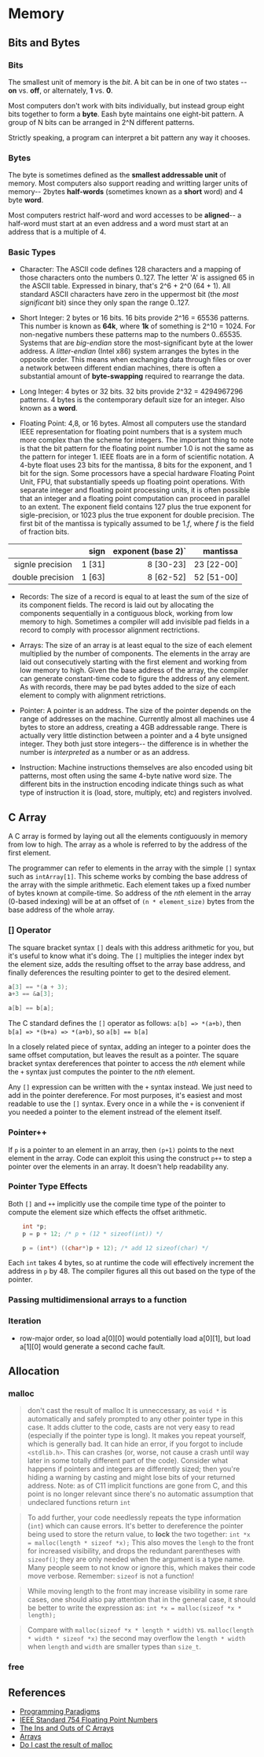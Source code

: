 # Memory

## Bits and Bytes

### Bits

The smallest unit of memory is the *bit*. A bit can be in one of two states
-- **on** vs. **off**, or alternately, **1** vs. **0**.

Most computers don't work with bits individually, but instead group eight 
bits together to form a **byte**. Eash byte maintains one eight-bit pattern.
A group of N bits can be arranged in 2^N different patterns.

Strictly speaking, a program can interpret a bit pattern any way it chooses.

### Bytes

The byte is sometimes defined as the **smallest addressable unit** of memory.
Most computers also support reading and writting larger units of memory-- 2bytes **half-words** (sometimes known as a **short** word) and 4 byte **word**.

Most computers restrict half-word and word accesses to be **aligned**-- 
a half-word must start at an even address and a word must start at an 
address that is a multiple of 4.


### Basic Types

* Character: The ASCII code defines 128 characters and a mapping of those
characters onto the numbers 0..127. The letter 'A' is assigned 65 in the 
ASCII table. Expressed in binary, that's 2^6 + 2^0 (64 + 1). 
All standard ASCII characters have zero in the uppermost 
bit (the *most significant* bit) since they only span the range 0..127.

* Short Integer: 2 bytes or 16 bits. 16 bits provide 2^16 = 65536 patterns. 
This number is known as **64k**, where **1k** of something is 2^10 = 1024. 
For non-negative numbers these patterns map to the numbers 0..65535. Systems
that are _big-endian_ store the most-significant byte at the lower address. 
A _litter-endian_ (Intel x86) system arranges the bytes in the opposite 
order. This means when exchanging data through files or over a network 
between different endian machines, there is often a substantial amount of
**byte-swapping** required to rearrange the data.

* Long Integer: 4 bytes or 32 bits. 32 bits provide 2^32 = 4294967296 
patterns. 4 bytes is the contemporary default size for an integer. Also 
known as a **word**.

* Floating Point: 4,8, or 16 bytes. Almost all computers use the standard 
IEEE representation for floating point numbers that is a system much more
complex than the scheme for integers. The important thing to note is that
the bit pattern for the floating point number 1.0 is not the same as the 
pattern for integer 1. IEEE floats are in a form of scientific notation.
A 4-byte float uses 23 bits for the mantissa, 8 bits for the exponent, and
1 bit for the sign. Some processors have a special hardware Floating Point
Unit, FPU, that substantially speeds up floating point operations.
With separate integer and floating point processing units, it is often 
possible that an integer and a floating point computation can proceed in
parallel to an extent. The exponent field contains 127 plus the true 
exponent for sigle-precision, or 1023 plus the true exponent for double
precision. The first bit of the mantissa is typically assumed to be 1._f_,
where _f_ is the field of fraction bits.

|                   |   sign   |   exponent (base 2)` |   mantissa   |
|:-----------------:|---------:|---------------------:|-------------:|
| signle precision  | 1 \[31\] | 8 \[30-23\]          | 23 \[22-00\] |
| double precision  | 1 \[63\] | 8 \[62-52\]          | 52 \[51-00\] |

* Records: The size of a record is equal to at least the sum of the size
of its component fields. The record is laid out by allocating the components 
sequentially in a contiguous block, working from low memory to high. 
Sometimes a compiler will add invisible pad fields in a record to comply
with processor alignment rectrictions.

* Arrays: The size of an array is at least equal to the size of each element 
multiplied by the number of components. The elements in the array are laid
out consecutively starting with the first element and working from low
memory to high. Given the base address of the array, the compiler can generate
constant-time code to figure the address of any element. As with records,
there may be pad bytes added to the size of each element to comply with
alignment retrictions.

* Pointer: A pointer is an address. The size of the pointer depends on the 
range of addresses on the machine. Currently almost all machines use 4 bytes
to store an address, creating a 4GB addressable range. There is actually
very little distinction between a pointer and a 4 byte unsigned integer.
They both just store integers-- the difference is in whether the number is 
_interpreted_ as a number or as an address.

* Instruction: Machine instructions themselves are also encoded using bit
patterns, most often using the same 4-byte native word size. The different
bits in the instruction encoding indicate things such as what type of 
instruction it is (load, store, multiply, etc) and registers involved.


## C Array

A C array is formed by laying out all the elements contiguously in memory from low
to high. The array as a whole is referred to by the address of the first element.


The programmer can refer to elements in the array with the simple ```[]``` syntax 
such as ```intArray[1]```. This scheme works by combing the base address of the array 
with the simple arithmetic. Each element takes up a fixed number of bytes known at 
compile-time. So address of the _nth_ element in the array (0-based indexing) will 
be at an offset of ```(n * element_size)``` bytes from the base address of the whole 
array.


### [] Operator
The square bracket syntax ```[]``` deals with this address arithmetic for you, but 
it's useful to know what it's doing. The ```[]``` multiplies the integer index byt 
the element size, adds the resulting offset to the array base address, and finally
deferences the resulting pointer to get to the desired element.


```c
a[3] == *(a + 3);
a+3 == &a[3]; 

a[b] == b[a];
```


The C standard defines the ```[]``` operator as follows:
```a[b] => *(a+b)```, then ```b[a] => *(b+a) => *(a+b)```,
so ```a[b] == b[a]```



In a closely related piece of syntax, adding an integer to a pointer does the same 
offset computation, but leaves the result as a pointer. The square bracket syntax 
dereferences that pointer to access the _nth_ element while the ```+``` syntax just 
computes the pointer to the _nth_ element.


Any ```[]``` expression can be written with the ```+``` syntax instead. We just need 
to add in the pointer dereference. For most purposes, it's easiest and most readable 
to use the ```[]``` syntax. Every once in a while the ```+``` is convenient if you 
needed a pointer to the element instread of the element itself.


### Pointer++

If ```p``` is a pointer to an element in an array, then ```(p+1)``` points to the 
next element in the array. Code can exploit this using the construct ```p++``` to 
step a pointer over the elements in an array. It doesn't help readability any.


### Pointer Type Effects

Both ```[]``` and ```++``` implicitly use the compile time type of the pointer to 
compute the element size which effects the offset arithmetic. 

```c
	int *p;
	p = p + 12; /* p + (12 * sizeof(int)) */

	p = (int*) ((char*)p + 12); /* add 12 sizeof(char) */
```

Each ```int``` takes 4 bytes, so at runtime the code will effectively increment the
address in ```p``` by 48. The compiler figures all this out based on the type of the
pointer.


### Passing multidimensional arrays to a function


### Iteration
* row-major order, so load a[0][0] would potentially load a[0][1], but load a[1][0] would generate a second cache fault.


## Allocation


### malloc
> don't cast the result of malloc
> It is unneccessary, as ```void *``` is automatically and safely prompted to any
other pointer type in this case.
> It adds clutter to the code, casts are not very easy to read (especially if the
pointer type is long).
> It makes you repeat yourself, which is generally bad.
> It can hide an error, if you forgot to include ```<stdlib.h>```. This can crashes 
(or, worse, not cause a crash until way later in some totally different part of the
code). Consider what happens if pointers and integers are differently sized; then
you're hiding a warning by casting and might lose bits of your returned address. 
Note: as of C11 implicit functions are gone from C, and this point is no longer 
relevant since there's no automatic assumption that undeclared functions return 
```int```

> To add further, your code needlessly repeats the type information (```int```) which
can cause errors. It's better to dereference the pointer being used to store the 
return value, to __lock__ the two together:
> ```int *x = malloc(length * sizeof *x);```
> This also moves the ```lengh``` to the front for increased visibility, and drops
the redundant parentheses with ```sizeof()```; they are only needed when the argument 
is a type name. Many people seem to not know or ignore this, which makes their code
move verbose. Remember: ```sizeof``` is not a function!

> While moving length to the front may increase visibility in some
rare cases, one should also pay attention that in the general case, 
it should be better to write the expression as:
```int *x = malloc(sizeof *x * length);```

> Compare with ```malloc(sizeof *x * length * width)``` vs. 
```malloc(length * width * sizeof *x)``` the second may overflow the 
```length * width``` when ```length``` and ```width``` are smaller types than 
```size_t```.

### free

## References
* [Programming Paradigms](https://see.stanford.edu/Course/CS107)
* [IEEE Standard 754 Floating Point Numbers](http://steve.hollasch.net/cgindex/coding/ieeefloat.html)
* [The Ins and Outs of C Arrays](https://see.stanford.edu/materials/icsppcs107/07-Arrays-The-Full-Story.pdf)
* [Arrays](http://stackoverflow.com/documentation/c/322/arrays#t=20170207121645271737)
* [Do I cast the result of malloc](https://stackoverflow.com/questions/605845/do-i-cast-the-result-of-malloc)
